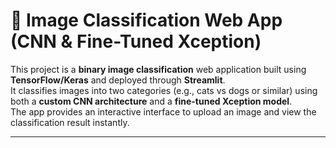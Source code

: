 # 🧠 Image Classification Web App (CNN & Fine-Tuned Xception)

This project is a **binary image classification** web application built using **TensorFlow/Keras** and deployed through **Streamlit**.  
It classifies images into two categories (e.g., cats vs dogs or similar) using both a **custom CNN architecture** and a **fine-tuned Xception model**.  
The app provides an interactive interface to upload an image and view the classification result instantly.

---

